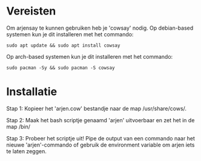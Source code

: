 # Vereisten

Om arjensay te kunnen gebruiken heb je 'cowsay' nodig. Op debian-based systemen kun je dit installeren met het commando:

```
sudo apt update && sudo apt install cowsay
```

Op arch-based systemen kun je dit installeren met het commando:

```
sudo pacman -Sy && sudo pacman -S cowsay
```

# Installatie

Stap 1:
Kopieer het 'arjen.cow' bestandje naar de map /usr/share/cows/.

Stap 2:
Maak het bash scriptje genaamd 'arjen' uitvoerbaar en zet het in de map /bin/

Stap 3:
Probeer het scriptje uit! Pipe de output van een commando naar het nieuwe 'arjen'-commando of gebruik de environment variable om arjen iets te laten zeggen.
